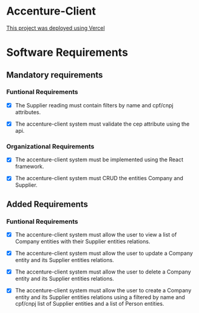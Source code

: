# Accenture-Client

[This project was deployed using Vercel](https://accenture-client-b5awk4w59-andyboli.vercel.app/)

# Software Requirements

## Mandatory requirements

### Funtional Requirements

- [x] The Supplier reading must contain filters by name and cpf/cnpj attributes.

- [x] The accenture-client system must validate the cep attribute using the api.

### Organizational Requirements

- [x] The accenture-client system must be implemented using the React framework.

- [x] The accenture-client system must CRUD the entities Company and Supplier.

## Added Requirements

### Funtional Requirements

- [x] The accenture-client system must allow the user to view a list of Company entities with their Supplier entities relations.

- [x] The accenture-client system must allow the user to update a Company entity and its Supplier entities relations.

- [x] The accenture-client system must allow the user to delete a Company entity and its Supplier entities relations.

- [x] The accenture-client system must allow the user to create a Company entity and its Supplier entities relations using a filtered by name and cpf/cnpj list of Supplier entities and a list of Person entities.
